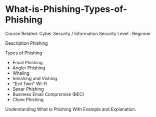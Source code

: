 # What-is-Phishing-Types-of-Phishing
Course Related: Cyber Security / Information Security
Level : Beginner

Description Phishing

Types of Phishing 
- Email Phishing
- Angler Phishing
- Whaling
- Smishing and Vishing
- "Evil Twin" Wi-Fi
- Spear Phishing
- Business Email Compromise (BEC)
- Clone Phishing

Understanding What is Phishing With Example and Explanation.

